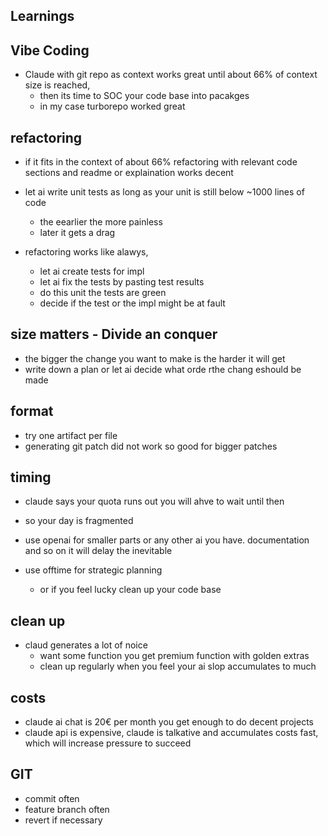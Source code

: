 ## Learnings

## Vibe Coding

- Claude with git repo as context works great until about 66% of context size is reached,
  - then its time to SOC your code base into pacakges
  - in my case turborepo worked great

## refactoring

- if it fits in the context of about 66% refactoring with relevant code sections and readme or explaination works decent
- let ai write unit tests as long as your unit is still below ~1000 lines of code
  - the eearlier the more painless
  - later it gets a drag

- refactoring works like alawys,
  - let ai create tests for impl
  - let ai fix the tests by pasting test results
  - do this unit the tests are green
  - decide if the test or the impl might be at fault

## size matters - Divide an conquer

- the bigger the change you want to make is the harder it will get
- write down a plan or let ai decide what orde rthe chang eshould be made

## format

- try one artifact per file
- generating git patch did not work so good for bigger patches

## timing

- claude says your quota runs out you will ahve to wait until then
- so your day is fragmented
- use openai for smaller parts or any other ai you have. documentation and so on it will delay the inevitable

- use offtime for strategic planning
  - or if you feel lucky clean up your code base

## clean up

- claud generates a lot of noice
  - want some function you get premium function with golden extras
  - clean up regularly when you feel your ai slop accumulates to much

## costs

- claude ai chat is 20€ per month you get enough to do decent projects
- claude api is expensive, claude is talkative and accumulates costs fast, which will increase pressure to succeed

## GIT

- commit often
- feature branch often
- revert if necessary
